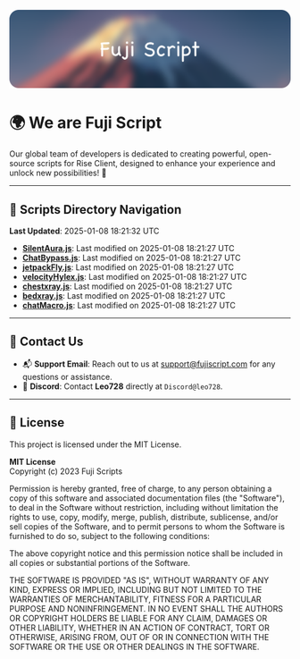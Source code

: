 ![Banner](.github/b.webp)

# 🌍 **We are Fuji Script**

Our global team of developers is dedicated to creating powerful, open-source scripts for Rise Client, designed to enhance your experience and unlock new possibilities! 🌟

---
<!-- SCRIPTS_NAVIGATION_START -->
## 📂 **Scripts Directory Navigation**

**Last Updated**: 2025-01-08 18:21:32 UTC

- **[SilentAura.js](scripts/SilentAura.js)**: Last modified on 2025-01-08 18:21:27 UTC
- **[ChatBypass.js](scripts/ChatBypass.js)**: Last modified on 2025-01-08 18:21:27 UTC
- **[jetpackFly.js](scripts/jetpackFly.js)**: Last modified on 2025-01-08 18:21:27 UTC
- **[velocityHylex.js](scripts/velocityHylex.js)**: Last modified on 2025-01-08 18:21:27 UTC
- **[chestxray.js](scripts/chestxray.js)**: Last modified on 2025-01-08 18:21:27 UTC
- **[bedxray.js](scripts/bedxray.js)**: Last modified on 2025-01-08 18:21:27 UTC
- **[chatMacro.js](scripts/chatMacro.js)**: Last modified on 2025-01-08 18:21:27 UTC

<!-- SCRIPTS_NAVIGATION_END -->

---

## 💬 **Contact Us**  
- 📬 **Support Email**: Reach out to us at [support@fujiscript.com](mailto:support@fujiscript.com) for any questions or assistance.  
- 💬 **Discord**: Contact **Leo728** directly at `Discord@leo728`.

---

## 📜 **License**

This project is licensed under the MIT License.  

**MIT License**  
Copyright (c) 2023 Fuji Scripts  

Permission is hereby granted, free of charge, to any person obtaining a copy of this software and associated documentation files (the "Software"), to deal in the Software without restriction, including without limitation the rights to use, copy, modify, merge, publish, distribute, sublicense, and/or sell copies of the Software, and to permit persons to whom the Software is furnished to do so, subject to the following conditions:  

The above copyright notice and this permission notice shall be included in all copies or substantial portions of the Software.  

THE SOFTWARE IS PROVIDED "AS IS", WITHOUT WARRANTY OF ANY KIND, EXPRESS OR IMPLIED, INCLUDING BUT NOT LIMITED TO THE WARRANTIES OF MERCHANTABILITY, FITNESS FOR A PARTICULAR PURPOSE AND NONINFRINGEMENT. IN NO EVENT SHALL THE AUTHORS OR COPYRIGHT HOLDERS BE LIABLE FOR ANY CLAIM, DAMAGES OR OTHER LIABILITY, WHETHER IN AN ACTION OF CONTRACT, TORT OR OTHERWISE, ARISING FROM, OUT OF OR IN CONNECTION WITH THE SOFTWARE OR THE USE OR OTHER DEALINGS IN THE SOFTWARE.  
